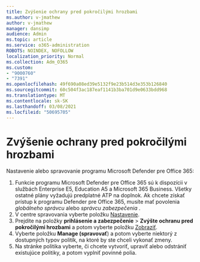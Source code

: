 ```yaml
---
title: Zvýšenie ochrany pred pokročilými hrozbami
ms.author: v-jmathew
author: v-jmathew
manager: dansimp
audience: Admin
ms.topic: article
ms.service: o365-administration
ROBOTS: NOINDEX, NOFOLLOW
localization_priority: Normal
ms.collection: Adm_O365
ms.custom:
- "9000760"
- "7391"
ms.openlocfilehash: 49f690a08ed39e5132f9e23b514d3e353b126840
ms.sourcegitcommit: 60c504f3ac187eaf1141b3ba701d9e0633bdd968
ms.translationtype: MT
ms.contentlocale: sk-SK
ms.lasthandoff: 03/08/2021
ms.locfileid: "50695705"
---
```

# <a name="increase-protection-from-advanced-threats"></a>Zvýšenie ochrany pred pokročilými hrozbami

Nastavenie alebo spravovanie programu Microsoft Defender pre Office 365:

1. Funkcie programu Microsoft Defender pre Office 365 sú k dispozícii v službách Enterprise E5, Education A5 a Microsoft 365 Business. Všetky ostatné plány vyžadujú predplatné ATP na doplnok. Ak chcete získať prístup k programu Defender pre Office 365, musíte mať povolenia *globálneho správcu* alebo *správcu zabezpečenia* .
2. V centre spravovania vyberte položku [Nastavenie](https://go.microsoft.com/fwlink/p/?linkid=2075721).
3. Prejdite na položky **prihlásenie a zabezpečenie**  >  **Zvýšte ochranu pred pokročilými hrozbami** a potom vyberte položku [Zobraziť](https://go.microsoft.com/fwlink/?linkid=2109302).
4. Vyberte položku **Manage (spravovať**) a potom vyberte niektorý z dostupných typov politík, na ktoré by ste chceli vykonať zmeny.
5. Na stránke politika vyberte, či chcete vytvoriť, upraviť alebo odstrániť existujúce politiky, a potom vyplniť povinné polia.
